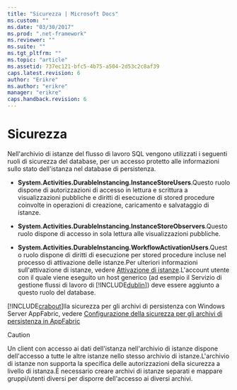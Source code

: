 ```yaml
---
title: "Sicurezza | Microsoft Docs"
ms.custom: ""
ms.date: "03/30/2017"
ms.prod: ".net-framework"
ms.reviewer: ""
ms.suite: ""
ms.tgt_pltfrm: ""
ms.topic: "article"
ms.assetid: 737ec121-bfc5-4b75-a504-2d53c2c8af39
caps.latest.revision: 6
author: "Erikre"
ms.author: "erikre"
manager: "erikre"
caps.handback.revision: 6
---
```

# Sicurezza
Nell'archivio di istanze del flusso di lavoro SQL vengono utilizzati i seguenti ruoli di sicurezza del database, per un accesso protetto alle informazioni sullo stato dell'istanza nel database di persistenza.  
  
-   **System.Activities.DurableInstancing.InstanceStoreUsers**.Questo ruolo dispone di autorizzazioni di accesso in lettura e scrittura a visualizzazioni pubbliche e diritti di esecuzione di stored procedure coinvolte in operazioni di creazione, caricamento e salvataggio di istanze.  
  
-   **System.Activities.DurableInstancing.InstanceStoreObservers**.Questo ruolo dispone di accesso in sola lettura alle visualizzazioni pubbliche.  
  
-   **System.Activities.DurableInstancing.WorkflowActivationUsers**.Questo ruolo dispone di diritti di esecuzione per stored procedure incluse nel processo di attivazione delle istanze.Per ulteriori informazioni sull'attivazione di istanze, vedere [Attivazione di istanze](../../../docs/framework/windows-workflow-foundation//instance-activation.md).L'account utente con il quale viene eseguito un host generico \(ad esempio il Servizio di gestione flussi di lavoro di [!INCLUDE[dublin](../../../includes/dublin-md.md)]\) deve essere aggiunto a questo ruolo del database.  
  
 [!INCLUDE[crabout](../../../includes/crabout-md.md)]lla sicurezza per gli archivi di persistenza con Windows Server AppFabric, vedere [Configurazione della sicurezza per gli archivi di persistenza in AppFabric](http://go.microsoft.com/fwlink/?LinkId=201208)  
  
> [!CAUTION]
>  Un client con accesso ai dati dell'istanza nell'archivio di istanze dispone dell'accesso a tutte le altre istanze nello stesso archivio di istanze.L'archivio di istanze non supporta la specifica delle autorizzazioni della sicurezza a livello di istanza.È necessario creare archivi di istanze separati e mappare gruppi\/utenti diversi per disporre dell'accesso ai diversi archivi.